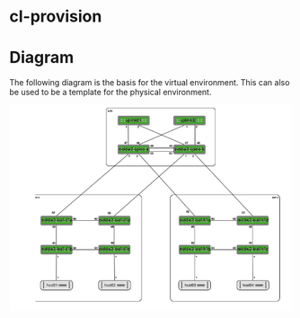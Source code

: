 # cl-provision

# Diagram
The following diagram is the basis for the virtual environment. This can also be used to be a template for the physical environment.

![diagram](naturalis.png)  
